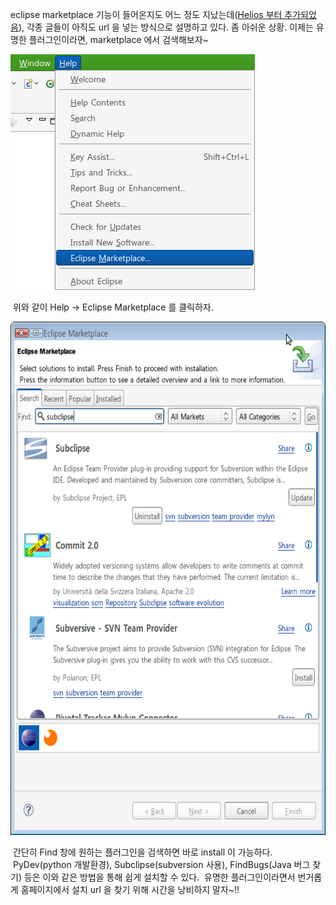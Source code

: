 eclipse marketplace 기능이 들어온지도 어느 정도 지났는데([Helios 부터 추가되었음](http://blog.wimy.com/324 "[http://blog.wimy.com/324]로 이동합니다.")), 각종 글들이 아직도 url 을 넣는 방식으로 설명하고 있다. 좀 아쉬운 상황.
이제는 유명한 플러그인이라면, marketplace 에서 검색해보자~

<img src="eclipse_marketplace.png" width="391" height="377" />

 위와 같이 Help -&gt; Eclipse Marketplace 를 클릭하자.

<img src="Eclipse%20Marketplace%20Subclipse.png" width="620" height="821" />

 간단히 Find 창에 원하는 플러그인을 검색하면 바로 install 이 가능하다.
 PyDev(python 개발환경), Subclipse(subversion 사용), FindBugs(Java 버그 찾기) 등은 이와 같은 방법을 통해 쉽게 설치할 수 있다.
 유명한 플러그인이라면서 번거롭게 홈페이지에서 설치 url 을 찾기 위해 시간을 낭비하지 말자~!!

